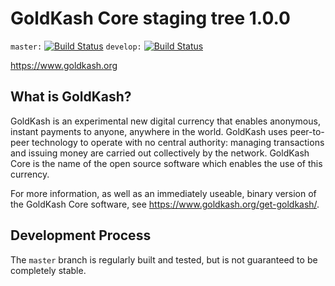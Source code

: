GoldKash Core staging tree 1.0.0
===============================

`master:` [![Build Status](https://travis-ci.org/goldkashpay/goldkash.svg?branch=master)](https://travis-ci.org/goldkashpay/goldkash) `develop:` [![Build Status](https://travis-ci.org/goldkashpay/goldkash.svg?branch=develop)](https://travis-ci.org/goldkashpay/goldkash/branches)

https://www.goldkash.org


What is GoldKash?
----------------

GoldKash is an experimental new digital currency that enables anonymous, instant
payments to anyone, anywhere in the world. GoldKash uses peer-to-peer technology
to operate with no central authority: managing transactions and issuing money
are carried out collectively by the network. GoldKash Core is the name of the open
source software which enables the use of this currency.

For more information, as well as an immediately useable, binary version of
the GoldKash Core software, see https://www.goldkash.org/get-goldkash/.


Development Process
-------------------

The `master` branch is regularly built and tested, but is not guaranteed to be
completely stable.
